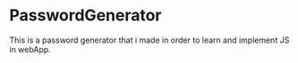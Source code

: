 # PasswordGenerator
 
This is a password generator that i made in order to learn and implement JS in webApp.
